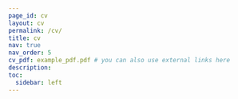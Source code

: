 ```yaml
---
page_id: cv
layout: cv
permalink: /cv/
title: cv
nav: true
nav_order: 5
cv_pdf: example_pdf.pdf # you can also use external links here
description:
toc:
  sidebar: left
---
```

